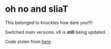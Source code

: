 # oh no and sliaT
This belonged to knuckles how dare you!!!!

Switched main versions. v6 is **still** being updated.

Code stolen from [here](https://github.com/xzxADIxzx/Crawler-Language/blob/main/scripts/main.js).
